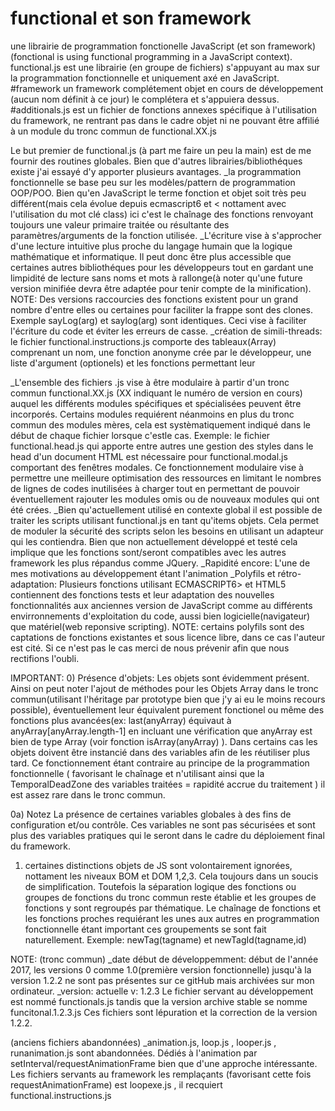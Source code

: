 # functional et son framework
une librairie de programmation fonctionelle JavaScript (et son framework)
(fonctional is using functional programming in a JavaScript context).
functional.js est une librairie (en groupe de fichiers) s'appuyant au max sur la programmation fonctionnelle et uniquement axé en JavaScript.
#framework un framework complétement objet en cours de développement (aucun nom définit à ce jour) le complétera et s'appuiera dessus.
#additionals.js est un fichier de fonctions annexes spécifique à l'utilisation du framework, ne rentrant pas dans le cadre objet ni ne pouvant être affilié à un module du tronc commun de functional.XX.js


Le but premier de functional.js (à part me faire un peu la main) est de me fournir des routines globales. Bien que d'autres librairies/bibliothéques existe j'ai essayé d'y apporter plusieurs avantages.
_la programmation fonctionnelle se base peu sur les modèles/pattern de programmation OOP/POO. Bien qu'en JavaScript le terme fonction et objet soit très peu différent(mais cela évolue depuis ecmascript6 et < nottament avec l'utilisation du mot clé class) ici c'est le chaînage des fonctions renvoyant toujours une valeur primaire traitée ou résultante des paramètres/arguments de la fonction utilisée.
_L'écriture vise à s'approcher d'une lecture intuitive plus proche du langage humain que la logique mathématique et informatique. Il peut donc être plus accessible que certaines autres bibliothéques pour les développeurs tout en gardant une limpidité de lecture sans noms et mots à rallonge(à noter qu'une future version minifiée devra être adaptée pour tenir compte de la minification). NOTE: Des versions raccourcies des fonctions existent pour un grand nombre d'entre elles ou certaines pour faciliter la frappe sont des clones. Exemple sayLog(arg) et saylog(arg) sont identiques. Ceci vise à faciliter l'écriture du code et éviter les erreurs de casse.
_création de simili-threads: le fichier functional.instructions.js comporte des tableaux(Array) comprenant un nom, une fonction anonyme crée par le développeur, une liste d'argument (optionels) et les fonctions permettant leur 

_L'ensemble des fichiers .js vise à être modulaire à partir d'un tronc commun functional.XX.js (XX indiquant le numéro de version en cours) auquel les différents modules spécifiques et spécialisées peuvent être incorporés. Certains modules requiérent néanmoins en plus du tronc commun des modules mères, cela est systèmatiquement indiqué dans le début de chaque fichier lorsque c'estle cas. Exemple: le fichier functional.head.js qui apporte entre autres une gestion des styles dans le head d'un document HTML est nécessaire pour functional.modal.js comportant des fenêtres modales. Ce fonctionnement modulaire vise à permettre une meilleure optimisation des ressources en limitant le nombres de lignes de codes inutilisées à charger tout en permettant de pouvoir éventuellement rajouter les modules omis ou de nouveaux modules qui ont été crées.
_Bien qu'actuellement utilisé en contexte global il est possible de traiter les scripts utilisant functional.js en tant qu'items objets. Cela permet de moduler la sécurité des scripts selon les besoins en utilisant un adapteur qui les contiendra. Bien que non actuellement développé et testé cela implique que les fonctions sont/seront compatibles avec les autres framework les plus répandus comme JQuery.
_Rapidité encore: L'une de mes motivations au développement étant l'animation
_Polyfils et rétro-adaptation: Plusieurs fonctions utilisant ECMASCRIPT6> et HTML5 contiennent des fonctions tests et leur adaptation des nouvelles fonctionnalités aux anciennes version de JavaScript comme au différents envirronnements d'exploitation du code, aussi bien logicielle(navigateur) que matériel(web reponsive scripting). NOTE: certains polyfils sont des captations de fonctions existantes et sous licence libre, dans ce cas l'auteur est cité. Si ce n'est pas le cas merci de nous prévenir afin que nous rectifions l'oubli.

IMPORTANT:
0) Présence d'objets: Les objets sont évidemment présent. Ainsi on peut noter l'ajout de méthodes pour les Objets Array dans le tronc commun(utilisant l'héritage par prototype bien que j'y ai eu le moins recours possible), éventuellement leur équivalent purement fonctionel ou même des fonctions plus avancées(ex: last(anyArray) équivaut à anyArray[anyArray.length-1] en incluant une vérification que anyArray est bien de type Array (voir fonction isArray(anyArray) ). Dans certains cas les objets doivent être instancié dans des variables afin de les réutiliser plus tard. Ce fonctionnement étant contraire au principe de la programmation fonctionnelle ( favorisant le chaînage et n'utilisant ainsi que la TemporalDeadZone des variables traitées = rapidité accrue du traitement ) il est assez rare dans le tronc commun.

0a) Notez La présence de certaines variables globales à des fins de configuration et/ou contrôle. Ces variables ne sont pas sécurisées et sont plus des variables pratiques qui le seront dans le cadre du déploiement final du framework.

1) certaines distinctions objets de JS sont volontairement ignorées, nottament les niveaux BOM et DOM 1,2,3. Cela toujours dans un soucis de simplification. Toutefois la séparation logique des fonctions ou groupes de fonctions du tronc commun reste établie et les groupes de fonctions y sont regroupés par thématique. Le chaînage de fonctions et les fonctions proches requiérant les unes aux autres en programmation fonctionnelle étant important ces groupements se sont fait naturellement. 
Exemple: newTag(tagname) et newTagId(tagname,id)

NOTE:
(tronc commun) 
_date début de développemment: début de l'année 2017, les versions 0 comme 1.0(première version fonctionnelle) jusqu'à la version 1.2.2 ne sont pas présentes sur ce gitHub mais archivées sur mon ordinateur.
_version:  actuelle  v: 1.2.3 Le fichier servant au développement est nommé functionals.js tandis que la version archive stable se nomme funcitonal.1.2.3.js Ces fichiers sont lépuration et la correction de la version 1.2.2.

(anciens fichiers abandonnées)
_animation.js, loop.js , looper.js , runanimation.js sont abandonnées. Dédiés à l'animation par setInterval/requestAnimationFrame bien que d'une approche intéressante. Les fichiers servants au framework les remplaçants (favorisant cette fois requestAnimationFrame) est loopexe.js , il recquiert functional.instructions.js
